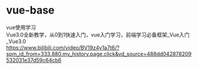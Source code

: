 # vue-base
vue使用学习 <br/>
Vue3.0全新教学，从0到1快速入门，vue入门学习，前端学习必备框架_Vue入门_Vue3.0 <br/>
https://www.bilibili.com/video/BV19z4y1a7t6/?spm_id_from=333.880.my_history.page.click&vd_source=488dd042878209532031e37d59c64cb6                                                      
